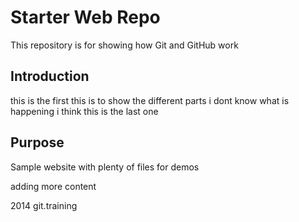 # Starter Web Repo

This repository is for showing how Git and GitHub work

## Introduction 
this is the first
this is to show the different parts
i dont know what is happening
i think this is the last one
## Purpose

Sample website with plenty of files for demos

adding more content

2014 git.training
